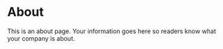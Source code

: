 # About

This is an about page. Your information goes here so readers know what your company is about.
